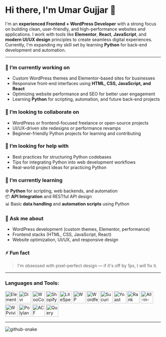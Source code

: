 # Hi there, I'm Umar Gujjar 👋

I'm an **experienced Frontend + WordPress Developer** with a strong focus on building clean, user-friendly, and high-performance websites and applications. I work with tools like **Elementor**, **React**, **JavaScript**, and **modern UI/UX design** principles to create seamless digital experiences. Currently, I'm expanding my skill set by learning **Python** for back-end development and automation.

---

### 🔭 I’m currently working on
- Custom WordPress themes and Elementor-based sites for businesses
- Responsive front-end interfaces using **HTML, CSS, JavaScript, and React**
- Optimizing website performance and SEO for better user engagement
- Learning **Python** for scripting, automation, and future back-end projects

### 👯 I’m looking to collaborate on
- WordPress or frontend-focused freelance or open-source projects
- UI/UX-driven site redesigns or performance revamps
- Beginner-friendly Python projects for learning and contributing

### 🤝 I’m looking for help with
- Best practices for structuring Python codebases
- Tips for integrating Python into web development workflows
- Real-world project ideas for practicing Python

### 🌱 I’m currently learning
⚙️ **Python** for scripting, web backends, and automation  
📦 **API Integration** and RESTful API design  
📊 Basic **data handling** and **automation scripts** using Python  

### 💬 Ask me about
- WordPress development (custom themes, Elementor, performance)
- Frontend stacks (HTML, CSS, JavaScript, React)
- Website optimization, UI/UX, and responsive design

### ⚡ Fun fact
> I'm obsessed with pixel-perfect design — if it's off by 1px, I *will* fix it.

---

<h3 align="left">Languages and Tools:</h3>
<p align="left">
  <!-- Page Builders -->
  <img src="https://cdn.worldvectorlogo.com/logos/elementor-icon.svg" alt="Elementor" width="40" height="40"/>
  <img src="https://upload.wikimedia.org/wikipedia/commons/9/9e/Divi_Theme_Logo.png" alt="Divi" width="40" height="40"/>

  <!-- eCommerce -->
  <img src="https://woocommerce.com/wp-content/themes/woo/images/logo-woocommerce.svg" alt="WooCommerce" width="40" height="40"/>
  <img src="https://cdn.worldvectorlogo.com/logos/shopify.svg" alt="Shopify" width="40" height="40"/>

  <!-- Caching -->
  <img src="https://www.litespeedtech.com/images/logos/litespeed/litespeed-logo.png" alt="LiteSpeed" width="40" height="40"/>
  <img src="https://wp-rocket.me/wp-content/themes/wp-rocket/images/logo.svg" alt="WP Rocket" width="40" height="40"/>

  <!-- Security -->
  <img src="https://www.wordfence.com/wp-content/themes/wordfence/assets/images/logos/wordfence-logo.svg" alt="Wordfence" width="40" height="40"/>
  <img src="https://sucuri.net/images/sucuri-logo.svg" alt="Sucuri" width="40" height="40"/>

  <!-- SEO -->
  <img src="https://yoast.com/app/themes/yoast-theme/assets/images/logo.svg" alt="Yoast" width="40" height="40"/>
  <img src="https://rankmath.com/wp-content/themes/rankmath/assets/images/rank-math-logo.svg" alt="Rank Math" width="40" height="40"/>

  <!-- Backup & Migration -->
  <img src="https://ps.w.org/all-in-one-wp-migration/assets/icon-256x256.png" alt="All-in-One WP Migration" width="40" height="40"/>
  <img src="https://ps.w.org/wpvivid-backuprestore/assets/icon-256x256.png" alt="WPvivid" width="40" height="40"/>

  <!-- Multilingual -->
  <img src="https://ps.w.org/polylang/assets/icon-256x256.png" alt="Polylang" width="40" height="40"/>

  <!-- Dev Tools -->
  <img src="https://www.advancedcustomfields.com/wp-content/themes/acf/assets/images/acf-icon.svg" alt="ACF" width="40" height="40"/>
  <img src="https://querymonitor.com/wp-content/themes/query-monitor/images/logo.png" alt="Query Monitor" width="40" height="40"/>
</p>

---

<picture>
  <source media="(prefers-color-scheme: dark)" srcset="https://raw.githubusercontent.com/tobiasmeyhoefer/tobiasmeyhoefer/output/github-snake-dark.svg" />
  <source media="(prefers-color-scheme: light)" srcset="https://raw.githubusercontent.com/tobiasmeyhoefer/tobiasmeyhoefer/output/github-snake.svg" />
  <img alt="github-snake" src="https://raw.githubusercontent.com/tobiasmeyhoefer/tobiasmeyhoefer/output/github-snake.svg" />
</picture>
